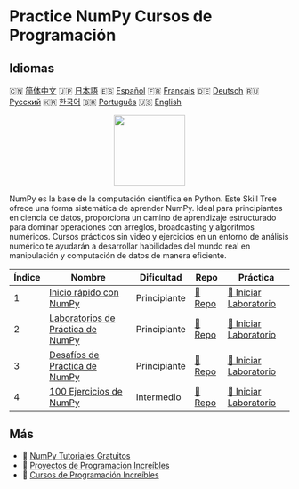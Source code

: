 # Practice NumPy Cursos de Programación

## Idiomas

🇨🇳 [简体中文](README_zh.md) 🇯🇵 [日本語](README_ja.md) 🇪🇸 [Español](README_es.md) 🇫🇷 [Français](README_fr.md) 🇩🇪 [Deutsch](README_de.md) 🇷🇺 [Русский](README_ru.md) 🇰🇷 [한국어](README_ko.md) 🇧🇷 [Português](README_pt.md) 🇺🇸 [English](README.md) 

<div align="center">
<img width="128px" src="https://file.labex.io/path/gdqX0QgXsYjL.png">
</div>

NumPy es la base de la computación científica en Python. Este Skill Tree ofrece una forma sistemática de aprender NumPy. Ideal para principiantes en ciencia de datos, proporciona un camino de aprendizaje estructurado para dominar operaciones con arreglos, broadcasting y algoritmos numéricos. Cursos prácticos sin video y ejercicios en un entorno de análisis numérico te ayudarán a desarrollar habilidades del mundo real en manipulación y computación de datos de manera eficiente.

|   Índice | Nombre                                                                                 | Dificultad   | Repo                                                               | Práctica                                                                        |
|----------|----------------------------------------------------------------------------------------|--------------|--------------------------------------------------------------------|---------------------------------------------------------------------------------|
|        1 | [Inicio rápido con NumPy](https://labex.io/es/courses/quick-start-with-numpy)          | Principiante | [🔗 Repo](https://github.com/labex-labs/quick-start-with-numpy)    | [🚀 Iniciar Laboratorio](https://labex.io/es/courses/quick-start-with-numpy)    |
|        2 | [Laboratorios de Práctica de NumPy](https://labex.io/es/courses/numpy-practice-labs)   | Principiante | [🔗 Repo](https://github.com/labex-labs/numpy-practice-labs)       | [🚀 Iniciar Laboratorio](https://labex.io/es/courses/numpy-practice-labs)       |
|        3 | [Desafíos de Práctica de NumPy](https://labex.io/es/courses/numpy-practice-challenges) | Principiante | [🔗 Repo](https://github.com/labex-labs/numpy-practice-challenges) | [🚀 Iniciar Laboratorio](https://labex.io/es/courses/numpy-practice-challenges) |
|        4 | [100 Ejercicios de NumPy](https://labex.io/es/courses/100-numpy-exercises)             | Intermedio   | [🔗 Repo](https://github.com/labex-labs/100-numpy-exercises)       | [🚀 Iniciar Laboratorio](https://labex.io/es/courses/100-numpy-exercises)       |

## Más

- 🔗 [NumPy Tutoriales Gratuitos](https://github.com/labex-labs/numpy-free-tutorials)
- 🔗 [Proyectos de Programación Increíbles](https://github.com/labex-labs/awesome-programming-projects)
- 🔗 [Cursos de Programación Increíbles](https://github.com/labex-labs/awesome-programming-courses)

